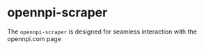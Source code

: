# opennpi-scraper
The `opennpi-scraper` is designed for seamless interaction with the opennpi.com page
